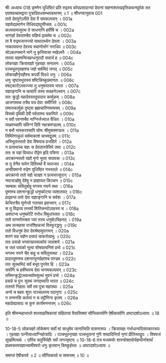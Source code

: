 श्रीः
अध्यायः 018
कृष्णेन युधिष्ठिरं प्रति रुद्रस्य कोपप्रसादाभ्यां देवानां यज्ञनाशतत्प्रवृत्तिकथनपूर्वकं तत एवाश्वत्थामद्वारा पुत्रादिवधसम्भवकथनम् ॥ 1 ॥
श्रीभगवानुवाच 	001  
ततो देवयुगेऽतीते देवा वै समकल्पयन् ।	001a  
यज्ञवेदप्रमाणेन विधिवद्यष्टुमीप्सवः ॥	001c  
कल्पयामासुरथ ते साधनानि हवींषि च ।	002a  
भागार्हा देवताश्चैव यज्ञियं द्रव्यमेव च ॥	002c  
ता वै रुद्रमजानन्त्यो याथातथ्येन देवताः ।	003a  
नाकल्पयन्त देवस्य स्थाणोर्भागं नराधिप ॥	003c  
सोऽकल्प्यमाने भागे तु कृत्तिवासा मखेऽमरैः ।	004a  
तपसा यज्ञमन्विच्छन्धनुरादौ ससर्ज ह ॥	004c  
लोकयज्ञः क्रियायज्ञो गृहयज्ञः सनातनः ।	005a  
पञ्चभूतनृयज्ञश्च जज्ञे सर्वमिदं जगत् ॥	005c  
लोकयज्ञैर्नृयज्ञैश्च कपर्दी विदधे धनुः ।	006a  
धनुः सृष्टमभूत्तस्य षष्टिकिष्कुप्रमाणतः ॥	006c  
वषट्कारोऽभवज्ज्या तु धनुषस्तस्य भारत ।	007a  
यज्ञाङ्गानि च चत्वारि तस्य सन्नहनेऽभवन् ॥	007c  
ततः क्रुद्धो महादेवस्तदुपादाय कार्मुकम् ।	008a  
आजगामाथ तत्रैव यत्र देवाः समीजिरे ॥	008c  
तमात्तकार्मुकं दृष्ट्वा ब्रह्मचारिणमव्ययम् ।	009a  
विव्यथे पृथिवी देवी पर्वताश्च चकम्पिरे ॥	009c  
न ववौ पवनश्चैव नाग्निर्जज्वाल वैधितः ।	010a  
व्यभ्रमच्चापि संविग्नं दिवि नक्षत्रमण्डलम् ॥	010c  
न बभौ भास्करश्चापि सोमः श्रीमुक्तमण्डलः ।	011a  
तिमिरेणाकुलं सर्वमाकाशं चाभवद्वृतम् ॥	011c  
अभिभूतास्ततो देवा विषयान्न प्रजज्ञिरे ।	012a  
न प्रत्यभाच्च यज्ञः स देवतास्त्रेसिरे तथा ॥	012c  
ततः स यज्ञं विव्याध रौद्रेण हृदि पत्रिणा ।	013a  
अपक्रान्स्ततो यज्ञो मृगो भूत्वा सपावकः ॥	013c  
स तु तेनैव रूपेण दिविस्थो वै व्यराजत ।	014a  
अन्वीयमानो रुद्रेण युधिष्ठिर नभस्तले ॥	014c  
अपक्रान्ते ततो यज्ञे सञ्ज्ञा न प्रत्यभात्सुरान् ।	015a  
नष्टसञ्ज्ञेषु देवेषु न प्राज्ञायत किञ्चन ॥	015c  
त्र्यम्बकः सवितुर्बाहू भगस्य नयने तथा ।	016a  
पूष्णश्च दशनान्क्रुद्धो धनुष्कोट्या व्यशातयत् ॥	016c  
प्राद्रवन्त ततो देवा यज्ञाङ्गानि च सर्वशः ।	017a  
केचित्तत्रैव घूर्णन्तो गतासव इवाभवन् ॥	017c  
स तु विद्राव्य तत्सर्वं शितिकम्ठोऽवहस्य च ।	018a  
अवष्टभ्य धनुष्कोटिं रुरोध विबुधांस्ततः ॥	018c  
ततो वागमरैरुक्ता ज्यां तस्य धनुषोऽच्छिनत् ।	019a  
अथ तत्सहसा राजंश्छिन्नज्यं विस्फुरद्धनुः ॥	019c  
ततो विधनुषं देवा देवश्रेष्ठमुपागमन् ।	020a  
शरणं सह यज्ञेन प्रसादं चाकरोत्प्रभुः ॥	020c  
ततः प्रसन्नो भगवान्प्रास्यत्कोपं जलाशये ।	021a  
स जलं पावको भूत्वा शोषयत्यनिशं प्रभो ॥	021c  
भगस्य नयने चैव बाहू च सवितुस्तथा ।	022a  
प्रादात्पूष्णश्च दशनान्पुनर्यज्ञांश्च पाण्डव ॥	022c  
ततः सुस्थमिदं सर्वं बभूव पुनरेव हि ।	023a  
सर्वाणि च हवींष्यस्य देवा भागमकल्पयन् ॥	023c  
तस्मिन्क्रुद्धेऽभवत्सर्वमसुस्थं भुवनं प्रभो ।	024a  
प्रसन्ने च पुनः सुस्थं जगद्भवति भारत ॥	024c  
ततस्ते निहताः सर्वे तव पुत्रा महारथाः ।	025a  
अन्ये च बहवः शूराः पाञ्चालस्य पदानुगाः ॥	025c  
न तन्मनसि कर्तव्यं न च तद्द्रौणिना कृतम् ।	026a  
महादेवप्रसादः स कुरु कार्यमनन्तरम् ॥	026c  

इति श्रीमन्महाभारते शतसाहस्रिकायां संहितायां वैयासिक्यां सौप्तिकपर्वणि ऐषीकपर्वणि अष्टादशोऽध्यायः ॥ 18 ॥

10-18-5 लोकयज्ञो लोकेषणा सर्वो मां साधुमेव जानात्विति वासनारूपः । क्रियायज्ञः गर्भाधानादिसंस्काररूपः । गृहयज्ञः पत्नीसाध्याग्निहोत्रादिः । पञ्चभूतनृयज्ञः पञ्चभूतानां गुणैः शब्दादिभिर्या नृणां प्रीतिस्तद्रूपः । विषयजं सुखमित्यर्थः । एतैरेव चतुर्भिर्यज्ञैः सर्वं जगत्सृष्टम् ॥ 10-18-6 तत्र मध्यमयोः शास्त्रोक्तयोर्यज्ञयोर्नाशार्थं प्रथमचरमयज्ञाभ्यामीश्वरो धनुः कृतवान् किष्कुर्हस्तः ॥ अष्टादशोऽध्यायः ॥

समाप्तं ऐषीकपर्व ॥ 2 ॥ सौप्तिकपर्व च समाप्तम् ॥ 10 ॥
